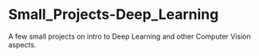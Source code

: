 # Small_Projects-Deep_Learning
 A few small projects on intro to Deep Learning and other Computer Vision aspects.

